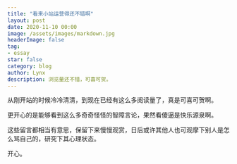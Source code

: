```yaml
---
title: "看来小站运营得还不错啊"
layout: post
date: 2020-11-10 00:00
image: /assets/images/markdown.jpg
headerImage: false
tag:
- essay
star: false
category: blog
author: Lynx
description: 浏览量还不错，可喜可贺。
---
```




从刚开站的时候冷冷清清，到现在已经有这么多阅读量了，真是可喜可贺啊。

更开心的是能够看到这么多奇奇怪怪的智障言论，果然看傻逼是快乐源泉啊。

这些留言都相当有意思，保留下来慢慢观赏，日后或许其他人也可观摩下别人是怎么骂自己的，研究下其心理状态。

开心。